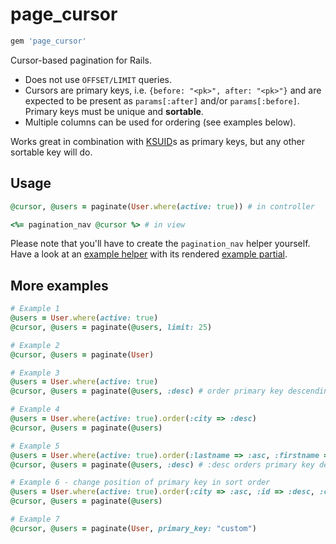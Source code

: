# page_cursor

```ruby
gem 'page_cursor'
```

Cursor-based pagination for Rails.

* Does not use `OFFSET/LIMIT` queries.
* Cursors are primary keys, i.e. `{before: "<pk>", after: "<pk>"}` and are expected to be present as
  `params[:after]` and/or `params[:before]`.
  Primary keys must be unique and __sortable__.
* Multiple columns can be used for ordering (see examples below).

Works great in combination with [KSUID](https://github.com/mattes/ksuid-ruby)s as primary keys, but
any other sortable key will do.


## Usage

```ruby
@cursor, @users = paginate(User.where(active: true)) # in controller

<%= pagination_nav @cursor %> # in view
```

Please note that you'll have to create the `pagination_nav` helper yourself. Have a look
at an [example helper](test/dummy/app/helpers/application_helper.rb) with its rendered
[example partial](test/dummy/app/views/layouts/_pagination_nav.html.erb).

## More examples

```ruby
# Example 1
@users = User.where(active: true)
@cursor, @users = paginate(@users, limit: 25)

# Example 2
@cursor, @users = paginate(User)

# Example 3
@users = User.where(active: true)
@cursor, @users = paginate(@users, :desc) # order primary key descending (defaults to :asc)

# Example 4
@users = User.where(active: true).order(:city => :desc)
@cursor, @users = paginate(@users)

# Example 5
@users = User.where(active: true).order(:lastname => :asc, :firstname => :asc, :city => :desc)
@cursor, @users = paginate(@users, :desc) # :desc orders primary key descending

# Example 6 - change position of primary key in sort order
@users = User.where(active: true).order(:city => :asc, :id => :desc, :city => :asc)
@cursor, @users = paginate(@users)

# Example 7
@cursor, @users = paginate(User, primary_key: "custom")
```


